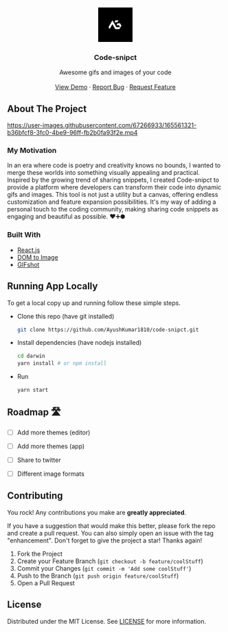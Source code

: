 <div id="top"></div>
<!-- PROJECT LOGO -->
<br />
<div align="center">
  <a href="https://darwin-app.vercel.app/">
    <img src="public/android-chrome-512x512.png" alt="Logo" width="80" height="80">
  </a>

  <h3 align="center">Code-snipct</h3>

  <p align="center">
    Awesome gifs and images of your code
    <br />
    <br />
    <a href="https://darwin-app.vercel.app/">View Demo</a>
    ·
    <a href="https://github.com/AyushKumar1810/code-snipct/issues">Report Bug</a>
    ·
    <a href="https://github.com/lucky-chap/code-snipct/issues">Request Feature</a>
  </p>
</div>


<!-- ABOUT THE PROJECT -->
## About The Project


https://user-images.githubusercontent.com/67266933/165561321-b36bfcf8-3fc0-4be9-96ff-fb2b0fa93f2e.mp4



### My Motivation
In an era where code is poetry and creativity knows no bounds, I wanted to merge these worlds into something visually appealing and practical. Inspired by the growing trend of sharing snippets, I created Code-snipct to provide a platform where developers can transform their code into dynamic gifs and images. This tool is not just a utility but a canvas, offering endless customization and feature expansion possibilities. It's my way of adding a personal touch to the coding community, making sharing code snippets as engaging and beautiful as possible. ❤️➕🌑




### Built With

* [React.js](https://reactjs.org/)
* [DOM to Image](https://github.com/tsayen/dom-to-image)
* [GIFshot](https://yahoo.github.io/gifshot/)





<!-- GETTING STARTED -->
## Running App Locally

To get a local copy up and running follow these simple steps.

* Clone this repo (have git installed)
  ```sh
  git clone https://github.com/AyushKumar1810/code-snipct.git
  ```
* Install dependencies (have nodejs installed)
  ```sh
  cd darwin
  yarn install # or npm install
  ```
* Run
  ```sh
  yarn start
  ```




<!-- ROADMAP -->
## Roadmap 🛣️

- [ ] Add more themes (editor)
- [ ] Add more themes (app)
- [ ] Share to twitter
- [ ] Different image formats





<!-- CONTRIBUTING -->
## Contributing

You rock! Any contributions you make are **greatly appreciated**.

If you have a suggestion that would make this better, please fork the repo and create a pull request. You can also simply open an issue with the tag "enhancement".
Don't forget to give the project a star! Thanks again!

1. Fork the Project
2. Create your Feature Branch (`git checkout -b feature/coolStuff`)
3. Commit your Changes (`git commit -m 'Add some coolStuff'`)
4. Push to the Branch (`git push origin feature/coolStuff`)
5. Open a Pull Request





<!-- LICENSE -->
## License

Distributed under the MIT License. See [LICENSE](./LICENSE) for more information.








